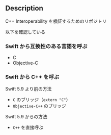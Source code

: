 ## Description

C++ Interoperability を検証するためのリポジトリ

以下を確認している

### Swift から互換性のある言語を呼ぶ

- C
- Objective-C

### Swift から C++ を呼ぶ

Swift 5.9 より前の方法
- `C` のブリッジ（`extern "C"`）
- `Objective-C++` のブリッジ

Swift 5.9 からの方法
- `C++` を直接呼ぶ
